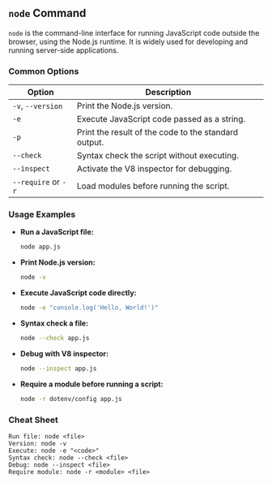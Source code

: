 ## `node` Command

`node` is the command-line interface for running JavaScript code outside the browser, using the Node.js runtime. It is widely used for developing and running server-side applications.

### Common Options

| Option         | Description                                              |
|----------------|----------------------------------------------------------|
| `-v`, `--version` | Print the Node.js version.                               |
| `-e`           | Execute JavaScript code passed as a string.              |
| `-p`           | Print the result of the code to the standard output.     |
| `--check`      | Syntax check the script without executing.               |
| `--inspect`    | Activate the V8 inspector for debugging.                 |
| `--require` or `-r` | Load modules before running the script.                 |

### Usage Examples

- **Run a JavaScript file:**
  ```bash
  node app.js
  ```

- **Print Node.js version:**
  ```bash
  node -v
  ```

- **Execute JavaScript code directly:**
  ```bash
  node -e "console.log('Hello, World!')"
  ```

- **Syntax check a file:**
  ```bash
  node --check app.js
  ```

- **Debug with V8 inspector:**
  ```bash
  node --inspect app.js
  ```

- **Require a module before running a script:**
  ```bash
  node -r dotenv/config app.js
  ```

### Cheat Sheet

```plaintext
Run file: node <file>
Version: node -v
Execute: node -e "<code>"
Syntax check: node --check <file>
Debug: node --inspect <file>
Require module: node -r <module> <file>
```
